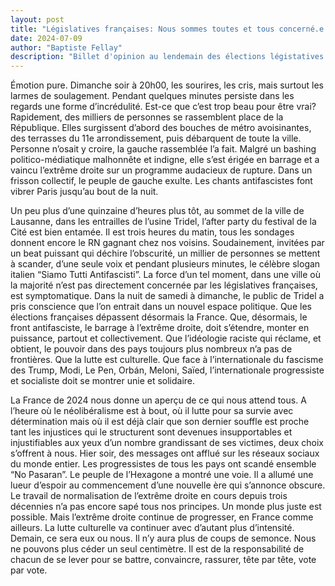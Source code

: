 ```yaml
---
layout: post
title: "Législatives françaises: Nous sommes toutes et tous concerné.e.s"
date: 2024-07-09
author: "Baptiste Fellay"
description: "Billet d'opinion au lendemain des élections légistatives françaises de 2024"
---
```




Émotion pure. Dimanche soir à 20h00, les sourires, les cris, mais surtout les larmes de soulagement. Pendant quelques minutes persiste dans les regards une forme d’incrédulité.  Est-ce que c’est trop beau pour être vrai? Rapidement, des milliers de personnes se  rassemblent place de la République. Elles surgissent d’abord des bouches de métro avoisinantes, des terrasses du 11e arrondissement, puis débarquent de toute la ville.  Personne n’osait y croire, la gauche rassemblée l’a fait. Malgré un bashing politico-médiatique malhonnête et indigne, elle s’est érigée en barrage et a vaincu l’extrême droite sur un programme audacieux de rupture. Dans un frisson collectif, le peuple de gauche exulte. Les chants antifascistes font vibrer Paris jusqu’au bout de la nuit.

Un peu plus d’une quinzaine d’heures plus tôt, au sommet de la ville de Lausanne, dans les entrailles de l’usine Tridel, l’after party du festival de la Cité est bien entamée. Il est trois heures du matin, tous les sondages donnent encore le RN gagnant chez nos voisins. Soudainement, invitées par un beat puissant qui déchire l’obscurité, un millier de personnes se mettent à scander, d’une seule voix et pendant plusieurs minutes, le célèbre slogan italien “Siamo Tutti Antifascisti”. La force d’un tel moment, dans une ville où la majorité n’est pas directement concernée par les législatives françaises, est symptomatique. Dans la nuit de samedi à dimanche, le public de Tridel a pris conscience que l’on entrait dans un nouvel espace politique. Que les élections françaises dépassent désormais la France. Que, désormais, le front antifasciste, le barrage à l’extrême droite, doit s’étendre, monter en puissance, partout et collectivement. Que l’idéologie raciste qui réclame, et obtient, le pouvoir dans des pays toujours plus nombreux n’a pas de frontières. Que la lutte est culturelle. Que face à l’internationale du fascisme des Trump, Modi, Le Pen, Orbán, Meloni, Saïed, l’internationale progressiste et socialiste doit se montrer unie et solidaire. 

La France de 2024 nous donne un aperçu de ce qui nous attend tous. A l’heure où le néolibéralisme est à bout, où il lutte pour sa survie avec détermination mais où il est déjà clair que son dernier souffle est proche tant les injustices qui le structurent sont devenues insupportables et injustifiables aux yeux d’un nombre grandissant de ses victimes, deux choix s’offrent à nous. Hier soir, des messages ont afflué sur les réseaux sociaux du monde entier. Les progressistes de tous les pays ont scandé ensemble “No Pasaran”. Le peuple de l’Hexagone a montré une voie. Il a allumé une lueur d’espoir au commencement d’une nouvelle ère qui s’annonce obscure. Le travail de normalisation de l’extrême droite en cours depuis trois décennies n’a pas encore sapé tous nos principes. Un monde plus juste est possible. Mais l’extrême droite continue de progresser, en France comme ailleurs. La lutte culturelle va continuer avec d’autant plus d’intensité. Demain, ce sera eux ou nous. Il n’y aura plus de coups de semonce. Nous ne pouvons plus céder un seul centimètre. Il est de la responsabilité de chacun de se lever pour se battre, convaincre, rassurer, tête par tête, vote par vote. 